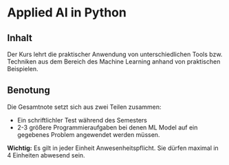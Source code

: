 # Applied AI in Python

## Inhalt

Der Kurs lehrt die praktischer Anwendung von unterschiedlichen Tools bzw. Techniken aus dem Bereich des Machine Learning anhand von 
praktischen Beispielen.

## Benotung

Die Gesamtnote setzt sich aus zwei Teilen zusammen:

- Ein schriftlichler Test während des Semesters
- 2-3 größere Programmieraufgaben bei denen ML Model auf ein gegebenes Problem angewendet werden müssen.

**Wichtig:** Es gilt in jeder Einheit Anwesenheitspflicht. Sie dürfen maximal in 4 Einheiten abwesend sein.

